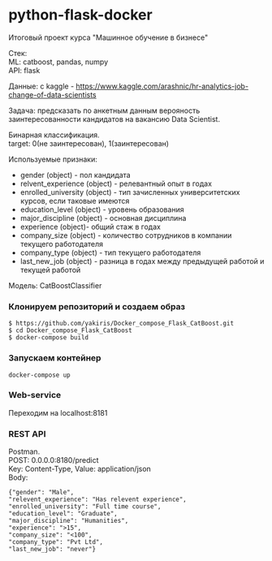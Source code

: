 # python-flask-docker  
Итоговый проект курса "Машинное обучение в бизнесе"  

Стек:  
ML: catboost, pandas, numpy  
API: flask  

Данные: с kaggle - https://www.kaggle.com/arashnic/hr-analytics-job-change-of-data-scientists  

Задача: предсказать по анкетным данным верояность заинтересованности кандидатов на вакансию Data Scientist.  

Бинарная классификация.  
target: 0(не заинтересован), 1(заинтересован)  

Используемые признаки:  

- gender (object) - пол кандидата  
- relvent_experience (object) - релевантный опыт в годах  
- enrolled_university (object) - тип зачисленных университетских курсов, если таковые имеются   
- education_level (object) - уровень образования  
- major_discipline (object) - основная дисциплина  
- experience (object)- общий стаж в годах  
- company_size (object) - количество сотрудников в компании текущего работодателя  
- company_type (object) - тип текущего работодателя  
- last_new_job (object) - разница в годах между предыдущей работой и текущей работой  

Модель: CatBoostClassifier  

### Клонируем репозиторий и создаем образ  
```
$ https://github.com/yakiris/Docker_compose_Flask_CatBoost.git
$ cd Docker_compose_Flask_CatBoost  
$ docker-compose build  
```
### Запускаем контейнер
```
docker-compose up
```

### Web-service
Переходим на localhost:8181

### REST API
Postman.  
POST: 0.0.0.0:8180/predict  
Key: Content-Type, Value: application/json  
Body:  
```
{"gender": "Male",  
"relevent_experience": "Has relevent experience",  
"enrolled_university": "Full time course",  
"education_level": "Graduate",  
"major_discipline": "Humanities",  
"experience": ">15",  
"company_size": "<100",  
"company_type": "Pvt Ltd",  
"last_new_job": "never"}
```